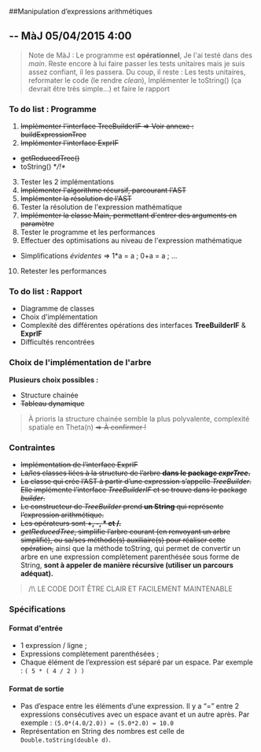 ##Manipulation d’expressions arithmétiques 
## -- MàJ 05/04/2015 4:00
> Note de MàJ : 
> Le programme est **opérationnel**, Je l'ai testé dans des *main*. Reste encore à 
> lui faire passer les tests unitaires mais je suis assez confiant, il les passera.
> Du coup, il reste : Les tests unitaires, reformater le code (le rendre *clean*),
> Implémenter le toString() (ça devrait être très simple...) et faire le rapport

### To do list : Programme
1. ~~Implémenter l'interface TreeBuilderIF => Voir annexe : buildExpressionTree~~
2. ~~Implémenter l'interface ExprIF~~
  - ~~getReducedTree()~~ 
  - toString() **/!\**
3. Tester les 2 implémentations 
4. ~~Implémenter l'algorithme récursif, parcourant l'AST~~
5. ~~Implémenter la résolution de l'AST~~ 
6. Tester la résolution de l'expression mathématique
7. ~~Implémenter la classe Main, permettant d'entrer des arguments en paramètre~~
8. Tester le programme et les performances
9. Effectuer des optimisations au niveau de l'expression mathématique
  - Simplifications *évidentes* => 1*a = a ; 0+a = a ; ...
10. Retester les performances 

### To do list : Rapport
- Diagramme de classes
- Choix d'implémentation
- Complexité des différentes opérations des interfaces **TreeBuilderIF** & **ExprIF**
- Difficultés rencontrées 

### Choix de l'implémentation de l'arbre 
**Plusieurs choix possibles :**
- Structure chainée
- ~~Tableau dynamique~~

> À prioris la structure chainée semble la plus polyvalente, complexité spatiale en Theta(n) ~~=> À confirmer !~~

### Contraintes
- ~~Implémentation de l’interface ExprIF~~
- ~~La/les classes liées à la structure de l’arbre **dans le package _exprTree_.**~~
- ~~La classe qui crée l’AST à partir d’une expression s’appelle *TreeBuilder*. Elle implémente l’interface *TreeBuilderIF* et se trouve dans le package *builder*.~~
- ~~Le constructeur de *TreeBuilder* prend **un String** qui représente l’expression arithmétique.~~
- ~~Les opérateurs sont **+, -, * et /.**~~
- ~~*getReducedTree*, simplifie l’arbre courant (en renvoyant un arbre simplifié), ou sa/ses méthode(s) auxiliaire(s) pour réaliser cette opération,~~ ainsi que la méthode toString, qui permet de convertir un arbre en une expression complètement parenthésée sous forme de String, **sont à appeler de manière récursive (utiliser un parcours adéquat).**

>  /!\ LE CODE DOIT ÊTRE CLAIR ET FACILEMENT MAINTENABLE


### Spécifications

#### Format d'entrée
 - 1 expression / ligne ;
 - Expressions complètement parenthésées ;
 - Chaque élément de l’expression est séparé par un espace. Par exemple : `( 5 * ( 4 / 2 ) )`

#### Format de sortie
 - Pas d’espace entre les éléments d’une expression. Il y a “=” entre 2 expressions consécutives avec un espace avant et un autre après. Par exemple : `(5.0*(4.0/2.0)) = (5.0*2.0) = 10.0`
 - Représentation en String des nombres est celle de `Double.toString(double d)`.



